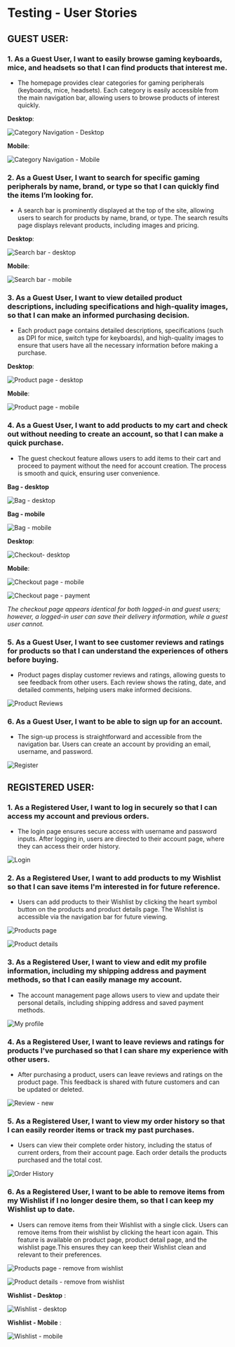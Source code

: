# Testing - User Stories

## GUEST USER:

### 1. **As a Guest User, I want to easily browse gaming keyboards, mice, and headsets so that I can find products that interest me.**

- The homepage provides clear categories for gaming peripherals (keyboards, mice, headsets). Each category is easily accessible from the main navigation bar, allowing users to browse products of interest quickly.

**Desktop**:  

![Category Navigation - Desktop](/docs/images/navbar-desktop.PNG)

**Mobile**:  

![Category Navigation - Mobile](/docs/images/navbar-mobile.PNG)

### 2. **As a Guest User, I want to search for specific gaming peripherals by name, brand, or type so that I can quickly find the items I’m looking for.**

- A search bar is prominently displayed at the top of the site, allowing users to search for products by name, brand, or type. The search results page displays relevant products, including images and pricing.

**Desktop**:  

![Search bar - desktop](/docs/images/search-bar-desktop.PNG)

**Mobile**:  

![Search bar - mobile](/docs/images/search-bar-mobile.PNG)

### 3. **As a Guest User, I want to view detailed product descriptions, including specifications and high-quality images, so that I can make an informed purchasing decision.**

- Each product page contains detailed descriptions, specifications (such as DPI for mice, switch type for keyboards), and high-quality images to ensure that users have all the necessary information before making a purchase.

**Desktop**:  

![Product page - desktop](/docs/images/product-detail-desktop.png)

**Mobile**:  

![Product page - mobile](/docs/images/product-detail-mobile.png)


### 4. **As a Guest User, I want to add products to my cart and check out without needing to create an account, so that I can make a quick purchase.**

- The guest checkout feature allows users to add items to their cart and proceed to payment without the need for account creation. The process is smooth and quick, ensuring user convenience.

**Bag - desktop**

![Bag - desktop](/docs/images/shopping-bag-desktop.PNG)

**Bag - mobile**

![Bag - mobile](/docs/images/shopping-bag-mobile.PNG)

**Desktop**:  

![Checkout- desktop](/docs/images/checkout-order-and-user-details-desktop.png)

**Mobile**:  

![Checkout page - mobile](/docs/images/checkout-order-and-user-details-mobile.png)

![Checkout page - payment](/docs/images/checkout-order-and-user-details-mobile.png)

*The checkout page appears identical for both logged-in and guest users; however, a logged-in user can save their delivery information, while a guest user cannot.*

### 5. **As a Guest User, I want to see customer reviews and ratings for products so that I can understand the experiences of others before buying.**

- Product pages display customer reviews and ratings, allowing guests to see feedback from other users. Each review shows the rating, date, and detailed comments, helping users make informed decisions.
 
![Product Reviews](/docs/images/review-example.png)

### 6. **As a Guest User, I want to be able to sign up for an account.**

- The sign-up process is straightforward and accessible from the navigation bar. Users can create an account by providing an email, username, and password.

![Register](/docs/images/register.PNG)

## REGISTERED USER:

### 1. **As a Registered User, I want to log in securely so that I can access my account and previous orders.**

- The login page ensures secure access with username and password inputs. After logging in, users are directed to their account page, where they can access their order history.

![Login](/docs/images/login.PNG)

### 2. **As a Registered User, I want to add products to my Wishlist so that I can save items I'm interested in for future reference.**

- Users can add products to their Wishlist by clicking the heart symbol button on the products and product details page. The Wishlist is accessible via the navigation bar for future viewing.

![Products page](/docs/images/products-desktop.png)

![Product details](/docs/images/product-detail-desktop.png)

### 3. **As a Registered User, I want to view and edit my profile information, including my shipping address and payment methods, so that I can easily manage my account.**

- The account management page allows users to view and update their personal details, including shipping address and saved payment methods.

![My profile](/docs/images/my-profile-desktop.png)

### 4. **As a Registered User, I want to leave reviews and ratings for products I've purchased so that I can share my experience with other users.**

- After purchasing a product, users can leave reviews and ratings on the product page. This feedback is shared with future customers and can be updated or deleted.

![Review - new](/docs/images/add-review.png)

### 5. **As a Registered User, I want to view my order history so that I can easily reorder items or track my past purchases.**

- Users can view their complete order history, including the status of current orders, from their account page. Each order details the products purchased and the total cost.

![Order History](/docs/images/order-history.png)

### 6. **As a Registered User, I want to be able to remove items from my Wishlist if I no longer desire them, so that I can keep my Wishlist up to date.**

- Users can remove items from their Wishlist with a single click. Users can remove items from their wishlist by clicking the heart icon again. This feature is available on product page, product detail page, and the wishlist page.This ensures they can keep their Wishlist clean and relevant to their preferences.

![Products page - remove from wishlist](/docs/images/products-desktop.png)

![Product details - remove from wishlist](/docs/images/product-detail-desktop.png)

**Wishlist - Desktop** :

![Wishlist - desktop](/docs/images/wishlist-desktop.PNG)

**Wishlist - Mobile** :

![Wishlist - mobile](/docs/images/wishlist-mobile.PNG)
